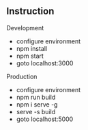 ## Instruction

Development

- configure environment
- npm install
- npm start
- goto localhost:3000

Production

- configure environment
- npm run build
- npm i serve -g
- serve -s build
- goto localhost:5000
